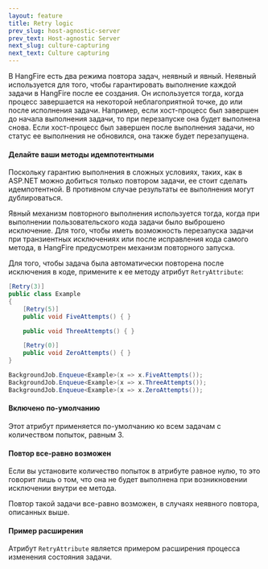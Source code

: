 ```yaml
---
layout: feature
title: Retry logic
prev_slug: host-agnostic-server
prev_text: Host-agnostic Server
next_slug: culture-capturing
next_text: Culture capturing
---
```


В HangFire есть два режима повтора задач, неявный и явный. Неявный используется для того, чтобы гарантировать выполнение каждой задачи в HangFire после ее создания. Он используется тогда, когда процесс завершается на некоторой неблагоприятной точке, до или после исполнения задачи. Например, если хост-процесс был завершен до начала выполнения задачи, то при перезапуске она будет выполнена снова. Если хост-процесс был завершен после выполнения задачи, но статус ее выполнения не обновился, она также будет перезапущена.

<div class="callout callout-info">
    <h4>Делайте ваши методы идемпотентными</h4>
    <p>Поскольку гарантию выполнения в сложных условиях, таких, как в ASP.NET можно добиться только повтором задачи, ее стоит сделать идемпотентной. В противном случае результаты ее выполнения могут дублироваться.</p>
</div>

Явный механизм повторного выполнения используется тогда, когда при выполнении пользовательского кода задачи было выброшено исключение. Для того, чтобы иметь возможность перезапуска задачи при транзиентных исключениях или после исправления кода самого метода, в HangFire предусмотрен механизм повторного запуска.

Для того, чтобы задача была автоматически повторена после исключения в коде, примените к ее методу атрибут `RetryAttribute`:

```csharp
[Retry(3)]
public class Example
{
    [Retry(5)]
    public void FiveAttempts() { }

    public void ThreeAttempts() { }

    [Retry(0)]
    public void ZeroAttempts() { }
}

BackgroundJob.Enqueue<Example>(x => x.FiveAttempts());
BackgroundJob.Enqueue<Example>(x => x.ThreeAttempts());
BackgroundJob.Enqueue<Example>(x => x.ZeroAttempts());
```

<div class="callout callout-info">
    <h4>Включено по-умолчанию</h4>
    <p>Этот атрибут применяется по-умолчанию ко всем задачам с количеством попыток, равным 3.</p>
</div>

<div class="callout callout-warning">
    <h4>Повтор все-равно возможен</h4>
    <p>Если вы установите количество попыток в атрибуте равное нулю, то это говорит лишь о том, что она не будет выполнена при возникновении исключении внутри ее метода.</p>
    <p>Повтор такой задачи все-равно возможен, в случаях неявного повтора, описанных выше.</p>
</div>

<div class="callout callout-info">
    <h4>Пример расширения</h4>
    <p>Атрибут <code>RetryAttribute</code> является примером расширения процесса изменения состояния задачи.</p>
</div>
